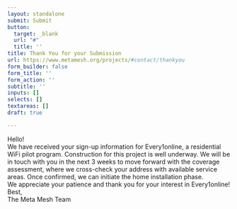 ```yaml
---
layout: standalone
submit: Submit
button:
  target: _blank
  url: "#"
  title: ''
title: Thank You for your Submission
url: https://www.metamesh.org/projects/#contact/thankyou
form_builder: false
form_title: ''
form_action: ''
subtitle: ''
inputs: []
selects: []
textareas: []
draft: true

---
```

Hello!  
We have received your sign-up information for Every1online, a residential WiFi pilot program. Construction for this project is well underway. We will be in touch with you in the next 3 weeks to move forward with the coverage assessment, where we cross-check your address with available service areas. Once confirmed, we can initiate the home installation phase.  
We appreciate your patience and thank you for your interest in Every1online!  
Best,  
The Meta Mesh Team